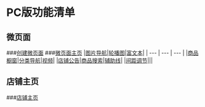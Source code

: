 #  PC版功能清单
## 微页面
###[创建微页面](mweblib://15364829981285)
###[微页面主页](mweblib://15364825519106)
|[图片导航](mweblib://15365486731729)|[轮播图](mweblib://15365485647284)|[富文本](mweblib://15365591582509)|
| --- | --- | --- |
|[商品橱窗](mweblib://15365621883313)|[分类导航](mweblib://15365642240382)|[视频](mweblib://15365670374427)|
|[店铺公告](mweblib://15365670292314)|[商品搜索](mweblib://15365670257839)|[辅助线](mweblib://15365670210813)|
|[间距调节](mweblib://15365668696176)|||

## 店铺主页
###[店铺主页](mweblib://15365695895589)